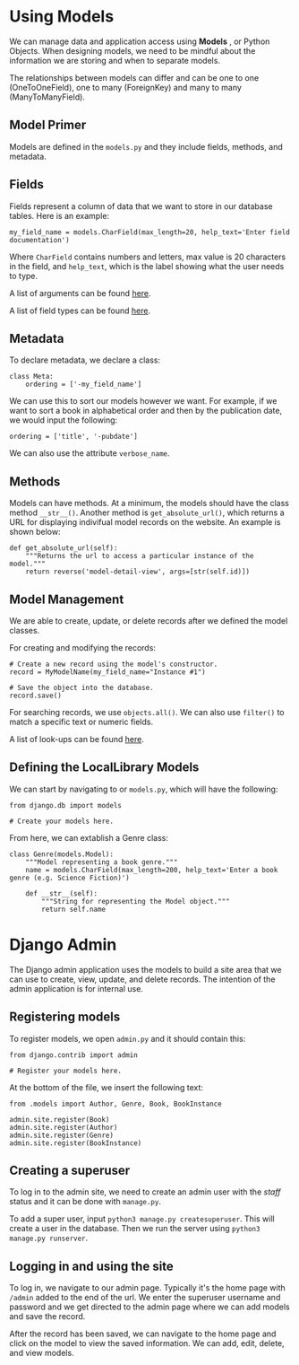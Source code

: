 # Using Models

We can manage data and application access using **Models** , or Python Objects. When designing models, we need to be mindful about the information we are storing and when to separate models.

The relationships between models can differ and can be one to one (OneToOneField), one to many (ForeignKey) and many to many (ManyToManyField).

## Model Primer

Models are defined in the `models.py` and they include fields, methods, and metadata.

## Fields 

Fields represent a column of data that we want to store in our database tables. Here is an example:

```
my_field_name = models.CharField(max_length=20, help_text='Enter field documentation')
```

Where `CharField` contains numbers and letters, max value is 20 characters in the field, and `help_text`, which is the label showing what the user needs to type. 

A list of arguments can be found [here](https://docs.djangoproject.com/en/3.1/ref/models/fields/#field-options).

A list of field types can be found [here](https://docs.djangoproject.com/en/3.1/ref/models/fields/#field-types).

## Metadata

To declare metadata, we declare a class:

```
class Meta:
    ordering = ['-my_field_name']
```

We can use this to sort our models however we want. For example, if we want to sort a book in alphabetical order and then by the publication date, we would input the following:

```
ordering = ['title', '-pubdate']
```

We can also use the attribute `verbose_name`.

## Methods

Models can have methods. At a minimum, the models should have the class method `__str__()`. Another method is `get_absolute_url()`, which returns a URL for displaying indivifual model records on the website. An example is shown below:

```
def get_absolute_url(self):
    """Returns the url to access a particular instance of the model."""
    return reverse('model-detail-view', args=[str(self.id)])
```

## Model Management

We are able to create, update, or delete records after we defined the model classes.

For creating and modifying the records:

```
# Create a new record using the model's constructor.
record = MyModelName(my_field_name="Instance #1")

# Save the object into the database.
record.save()
```

For searching records, we use `objects.all()`. We can also use `filter()` to match a specific text or numeric fields.

A list of look-ups can be found [here](https://docs.djangoproject.com/en/3.1/ref/models/querysets/#field-lookups).

## Defining the LocalLibrary Models

We can start by navigating to or `models.py`, which will have the following:
```
from django.db import models

# Create your models here.
```

From here, we can extablish a Genre class:

```
class Genre(models.Model):
    """Model representing a book genre."""
    name = models.CharField(max_length=200, help_text='Enter a book genre (e.g. Science Fiction)')

    def __str__(self):
        """String for representing the Model object."""
        return self.name
```



# Django Admin

The Django admin application uses the models to build a site area that we can use to create, view, update, and delete records. The intention of the admin application is for internal use. 

## Registering models 

To register models, we open `admin.py` and it should contain this:

```
from django.contrib import admin

# Register your models here.
```

At the bottom of the file, we insert the following text:

```
from .models import Author, Genre, Book, BookInstance

admin.site.register(Book)
admin.site.register(Author)
admin.site.register(Genre)
admin.site.register(BookInstance)
```

## Creating a superuser

To log in to the admin site, we need to create an admin user with the *staff* status and it can be done with `manage.py`. 

To add a super user, input `python3 manage.py createsuperuser`. This will create a user in the database. Then we run the server using `python3 manage.py runserver`.

## Logging in and using the site

To log in, we navigate to our admin page. Typically it's the home page with `/admin` added to the end of the url. We enter the superuser username and password and we get directed to the admin page where we can add models and save the record. 

After the record has been saved, we can navigate to the home page and click on the model to view the saved information. We can add, edit, delete, and view models.